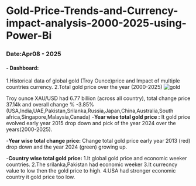 # Gold-Price-Trends-and-Currency-impact-analysis-2000-2025-using-Power-Bi
### Date:Apr08 - 2025
#### - Dashboard:

1.Historical data of global gold (Troy Ounce)price and Impact of multiple countries currency.
2.Total gold price over the year (2000-2025)
![gold](https://github.com/user-attachments/assets/dbf0086c-728f-4499-9eb5-e8b52b872ddc)

Troy ounce XAU/USD had 6.77 billion (across all country), total change price 37.14k and overall change % -3.85%
(USA,India,UAE,Pakistan,Srilanka,Russia,Japan,China,Australia,South africa,Singapore,Malaysia,Canada)
-**Year wise total gold price :**
It gold price evolved  early year 2015 drop down and pick of the year 2024 over the years(2000-2025).

-**Year wise total change price:**
Change total gold price early year 2013 (red) drop down and the year 2024 (green) growing up.

-**Country wise total gold price:**
1.It global gold price and economic weeker countries. 
2.The srilanka,Pakistan had economic weeker 
3.It currecncy value to low then the gold price to high.
4.USA had stronger economic country it gold price too low.
 



